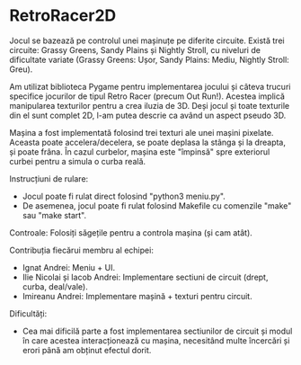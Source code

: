 # RetroRacer2D
Jocul se bazează pe controlul unei mașinuțe pe diferite circuite. Există trei circuite: Grassy Greens, Sandy Plains și Nightly Stroll, cu niveluri de dificultate variate (Grassy Greens: Ușor, Sandy Plains: Mediu, Nightly Stroll: Greu).

Am utilizat biblioteca Pygame pentru implementarea jocului și câteva trucuri specifice jocurilor de tipul Retro Racer (precum Out Run!). Acestea implică manipularea texturilor pentru a crea iluzia de 3D. Deși jocul și toate texturile din el sunt complet 2D, l-am putea descrie ca având un aspect pseudo 3D.

Mașina a fost implementată folosind trei texturi ale unei mașini pixelate. Aceasta poate accelera/decelera, se poate deplasa la stânga și la dreapta, și poate frâna. În cazul curbelor, mașina este "împinsă" spre exteriorul curbei pentru a simula o curba reală.

Instrucțiuni de rulare:

* Jocul poate fi rulat direct folosind "python3 meniu.py".
* De asemenea, jocul poate fi rulat folosind Makefile cu comenzile "make" sau "make start".

Controale: Folosiți săgețile pentru a controla mașina (și cam atât).

Contribuția fiecărui membru al echipei:

* Ignat Andrei: Meniu + UI.
* Ilie Nicolai și Iacob Andrei: Implementare sectiuni de circuit (drept, curba, deal/vale).
* Imireanu Andrei: Implementare mașină + texturi pentru circuit.
  
Dificultăți:

* Cea mai dificilă parte a fost implementarea sectiunilor de circuit și modul în care acestea interacționează cu mașina, necesitând multe încercări și erori până am obținut efectul dorit.

  
